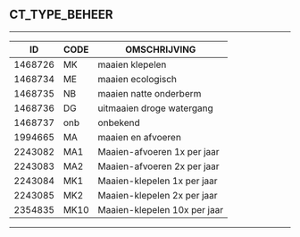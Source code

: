 ## CT_TYPE_BEHEER

***

|ID                              	|CODE          	|OMSCHRIJVING|
|------                          	|----          	|-----    |
|1468726|MK|maaien klepelen|
|1468734|ME|maaien ecologisch|
|1468735|NB|maaien natte onderberm|
|1468736|DG|uitmaaien droge watergang|
|1468737|onb|onbekend|
|1994665|MA|maaien en afvoeren|
|2243082|MA1|Maaien-afvoeren 1x per jaar|
|2243083|MA2|Maaien-afvoeren 2x per jaar|
|2243084|MK1|Maaien-klepelen 1x per jaar|
|2243085|MK2|Maaien-klepelen 2x per jaar|
|2354835|MK10|Maaien-klepelen 10x per jaar|


***
